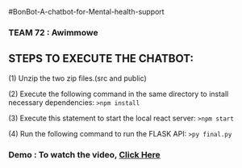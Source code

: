 #BonBot-A-chatbot-for-Mental-health-support
### TEAM 72 : Awimmowe

## STEPS TO EXECUTE THE CHATBOT:

(1) Unzip the two zip files.(src and public)

(2) Execute the following command in the same directory to install necessary dependencies:
    ```
    >npm install
    ```
    
(3) Execute this statement to start the local react server:
    ```
    >npm start
    ```
    
    
(4) Run the following command to run the FLASK API:
    ```
    >py final.py
    ```
    
### Demo : To watch the video, [Click Here](https://youtu.be/ARw1DvzMrKM)

